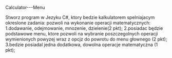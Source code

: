 Calculator---Menu

Stworz program w Jezyku C#, ktory bedzie kalkulatorem spelniajacym okreslone zadania: pozwoli na wykonanie operacji matematycznych:
1.dodawanie, odejmowanie, mnozenie, dzielenie(2 pkt);
2.posiadac będzie podstawowe menu, ktore pozwoli na wybranie poszczegolnych operacji wymienionych powyzej wraz z opcjz do powrotu do menu głownego (2 pkt);
3.bedzie posiadal jedna dodatkowa, dowolna operacje matematyczna (1 pkt);
